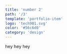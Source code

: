 ```yaml
---
title: 'number 2'
path: '/3'
template: 'portfolio-item'
logo: 'tech901.svg'
color: '#56c6d0'
category: 'design'
---
```


hey hey hey 